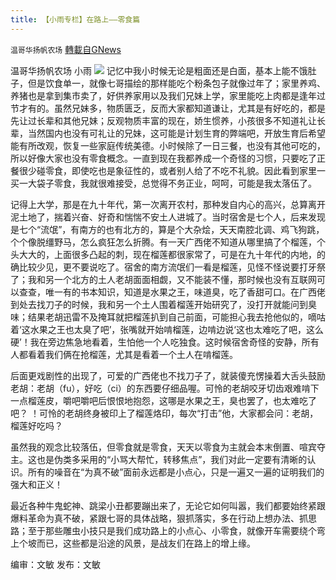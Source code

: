 ```yaml
---
title: 【小雨专栏】在路上——零食篇
---
```

`温哥华扬帆农场` [轉載自GNews](https://gnews.org/zh-hans/1608872/)

温哥华扬帆农场 小雨
![](https://assets.gnews.org/wp-content/uploads/2021/06/专栏图.jpg)
记忆中我小时候无论是粗面还是白面，基本上能不饿肚子，但是饮食单一，就像七哥描绘的那样能吃个粉条包子就像过年了；家里养鸡、养猪也是拿到集市卖了，好供养家用以及我们兄妹上学，家里能吃上肉都是逢年过节才有的。虽然兄妹多，物质匮乏，反而大家都知道谦让，尤其是有好吃的，都是先让过长辈和其他兄妹；反观物质丰富的现在，娇生惯养，小孩很多不知道礼让长辈，当然国内也没有可礼让的兄妹，这可能是计划生育的弊端吧，开放生育后希望能有所改观，恢复一些家庭传统美德。小时候除了一日三餐，也没有其他可吃的，所以好像大家也没有零食概念。一直到现在我都养成一个奇怪的习惯，只要吃了正餐很少碰零食，即使吃也是象征性的，或者别人给了不吃不礼貌。因此看到家里一买一大袋子零食，我就很难接受，总觉得不务正业，呵呵，可能是我太落伍了。

记得上大学，那是在九十年代，第一次离开农村，那种发自内心的高兴，总算离开泥土地了，揣着兴奋、好奇和惴惴不安土人进城了。当时宿舍是七个人，后来发现是七个“流氓”，有南方的也有北方的，算是个大杂烩，天天南腔北调、鸡飞狗跳，个个像脱缰野马，怎么疯狂怎么折腾。有一天广西佬不知道从哪里搞了个榴莲，个头大大的，上面很多凸起的刺，现在榴莲都很家常了，可是在九十年代的内地，的确比较少见，更不要说吃了。宿舍的南方流氓们一看是榴莲，见怪不怪说要打牙祭了；我和另一个北方的土人老胡面面相觑，又不能装不懂，那时候也没有互联网可以查查，唯一有的书本知识，知道是水果之王，味道臭，吃了香甜可口。在广西佬到处去找刀子的时候，我和另一个土人围着榴莲开始研究了，没打开就能问到臭味；结果老胡迅雷不及掩耳就把榴莲扒到自己前面，可能担心我去抢他似的，嘀咕着‘这水果之王也太臭了吧’，张嘴就开始啃榴莲，边啃边说‘这也太难吃了吧，这么硬’！我在旁边焦急地看着，生怕他一个人吃独食。这时候宿舍奇怪的安静，所有人都看着我们俩在抢榴莲，尤其是看着一个土人在啃榴莲。

后面更戏剧性的出现了，可爱的广西佬也不找刀子了，就装傻充愣操着大舌头鼓励老胡：老胡（fu），好吃（ci）的东西要仔细品喔。可怜的老胡咬牙切齿艰难啃下一点榴莲皮，嚼吧嚼吧后恨恨地抱怨，这哪是水果之王，臭也罢了，也太难吃了吧？ ！可怜的老胡终身被印上了榴莲烙印，每次“打击”他，大家都会问：老胡，榴莲好吃吗？

虽然我的观念比较落伍，但零食就是零食，天天以零食为主就会本末倒置、喧宾夺主。这也是伪类多采用的“小骂大帮忙，转移焦点”，我们对此一定要有清晰的认识。所有的噪音在“为真不破”面前永远都是小点心，只是一遍又一遍的证明我们的强大和正义！

最近各种牛鬼蛇神、跳梁小丑都要蹦出来了，无论它如何叫嚣，我们都要始终紧跟爆料革命为真不破，紧跟七哥的具体战略，狠抓落实，多在行动上想办法、抓思路；至于那些雕虫小技只是我们成功路上的小点心、小零食，就像开车需要绕个弯上个坡而已，这些都是沿途的风景，是战友们在路上的增上缘。

编审：文敏  发布：文敏
